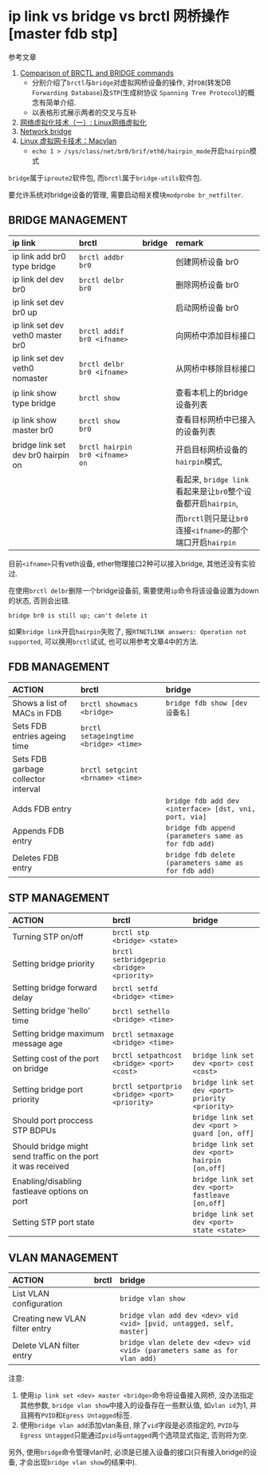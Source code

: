 # ip link vs bridge vs brctl 网桥操作[master fdb stp]

参考文章

1. [Comparison of BRCTL and BRIDGE commands](https://sgros-students.blogspot.com/2013/11/comparison-of-brctl-and-bridge-commands.html)
    - 分别介绍了`brctl`与`bridge`对虚拟网桥设备的操作, 对`FDB`(转发DB `Forwarding Database`)及`STP`(生成树协议 `Spanning Tree Protocol`)的概念有简单介绍.
    - 以表格形式展示两者的交叉与互补
2. [网络虚拟化技术（一）: Linux网络虚拟化](https://blog.kghost.info/2013/03/01/linux-network-emulator/)
3. [Network bridge](https://wiki.archlinux.org/index.php/Network_bridge)
4. [Linux 虚拟网卡技术：Macvlan](https://juejin.cn/post/6844903810851143693)
    - `echo 1 > /sys/class/net/br0/brif/eth0/hairpin_mode`开启`hairpin`模式

`bridge`属于`iproute2`软件包, 而`brctl`属于`bridge-utils`软件包. 

要允许系统对bridge设备的管理, 需要启动相关模块`modprobe br_netfilter`.

## BRIDGE MANAGEMENT

| ip link                            | brctl                           | bridge | remark                                                       |
| :--------------------------------- | :------------------------------ | :----- | :----------------------------------------------------------- |
| ip link add br0 type bridge        | `brctl addbr br0`               |        | 创建网桥设备 br0                                             |
| ip link del dev br0                | `brctl delbr br0`               |        | 删除网桥设备 br0                                             |
| ip link set dev br0 up             |                                 |        | 启动网桥设备 br0                                             |
| ip link set dev veth0 master br0   | `brctl addif br0 <ifname>`      |        | 向网桥中添加目标接口                                         |
| ip link set dev veth0 nomaster     | `brctl delbr br0 <ifname>`      |        | 从网桥中移除目标接口                                         |
| ip link show type bridge           | `brctl show`                    |        | 查看本机上的bridge设备列表                                   |
| ip link show master br0            | `brctl show br0`                |        | 查看目标网桥中已接入的设备列表                               |
| bridge link set dev br0 hairpin on | `brctl hairpin br0 <ifname> on` |        | 开启目标网桥设备的`hairpin`模式,                             |
|                                    |                                 |        | 看起来, `bridge link`看起来是让`br0`整个设备都开启`hairpin`, |
|                                    |                                 |        | 而`brctl`则只是让`br0`连接`<ifname>`的那个端口开启`hairpin`  |

目前`<ifname>`只有veth设备, ether物理接口2种可以接入bridge, 其他还没有实验过.

在使用`brctl delbr`删除一个bridge设备前, 需要使用`ip`命令将该设备设置为down的状态, 否则会出错.

```
bridge br0 is still up; can't delete it
```

如果`bridge link`开启`hairpin`失败了, 报`RTNETLINK answers: Operation not supported`, 可以换用`brctl`试试, 也可以用参考文章4中的方法.

## FDB MANAGEMENT

| ACTION                              | brctl                                 | bridge                                                 |
| :---------------------------------- | :------------------------------------ | :----------------------------------------------------- |
| Shows a list of MACs in FDB         | `brctl showmacs <bridge>`             | `bridge fdb show [dev 设备名]`                         |
| Sets FDB entries ageing time        | `brctl setageingtime <bridge> <time>` |                                                        |
| Sets FDB garbage collector interval | `brctl setgcint <brname> <time>`      |                                                        |
| Adds FDB entry                      |                                       | `bridge fdb add dev <interface> [dst, vni, port, via]` |
| Appends FDB entry                   |                                       | `bridge fdb append (parameters same as for fdb add)`   |
| Deletes FDB entry                   |                                       | `bridge fdb delete (parameters same as for fdb add)`   |

## STP MANAGEMENT

| ACTION                                                       | brctl                                          | bridge                                           |
| :----------------------------------------------------------- | :--------------------------------------------- | :----------------------------------------------- |
| Turning STP on/off                                           | `brctl stp <bridge> <state>`                   |                                                  |
| Setting bridge priority                                      | `brctl setbridgeprio <bridge> <priority>`      |                                                  |
| Setting bridge forward delay                                 | `brctl setfd <bridge> <time>`                  |                                                  |
| Setting bridge 'hello' time                                  | `brctl sethello <bridge> <time>`               |                                                  |
| Setting bridge maximum message age                           | `brctl setmaxage <bridge> <time>`              |                                                  |
| Setting cost of the port on bridge                           | `brctl setpathcost <bridge> <port> <cost>`     | `bridge link set dev <port> cost <cost>`         |
| Setting bridge port priority                                 | `brctl setportprio <bridge> <port> <priority>` | `bridge link set dev <port> priority <priority>` |
| Should port proccess STP BDPUs                               |                                                | `bridge link set dev <port > guard [on, off]`    |
| Should bridge might send traffic on the port it was received |                                                | `bridge link set dev <port> hairpin [on,off]`    |
| Enabling/disabling fastleave options on port                 |                                                | `bridge link set dev <port> fastleave [on,off]`  |
| Setting STP port state                                       |                                                | `bridge link set dev <port> state <state>`       |

## VLAN MANAGEMENT

| ACTION                         | brctl | bridge                                                                     |
| :----------------------------- | :---- | :------------------------------------------------------------------------- |
| List VLAN configuration        |       | `bridge vlan show`                                                         |
| Creating new VLAN filter entry |       | `bridge vlan add dev <dev> vid <vid> [pvid, untagged, self, master]`       |
| Delete VLAN filter entry       |       | `bridge vlan delete dev <dev> vid <vid> (parameters same as for vlan add)` |

注意:

1. 使用`ip link set <dev> master <bridge>`命令将设备接入网桥, 没办法指定其他参数, `bridge vlan show`中接入的设备存在一些默认值, 如`vlan id`为1, 并且拥有`PVID`和`Egress Untagged`标签.
2. 使用`bridge vlan add`添加vlan条目, 除了`vid`字段是必须指定的, `PVID`与`Egress Untagged`只能通过`pvid`与`untagged`两个选项显式指定, 否则将为空.

另外, 使用`bridge`命令管理vlan时, 必须是已接入设备的接口(只有接入bridge的设备, 才会出现`bridge vlan show`的结果中).

